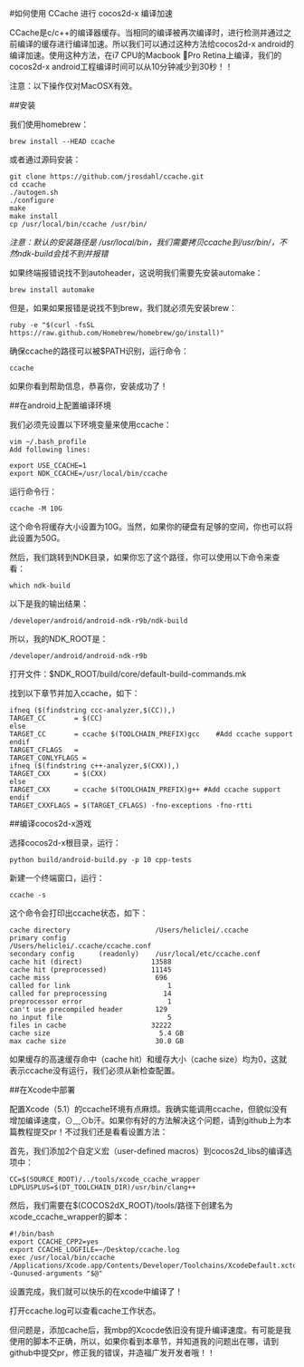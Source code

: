 #如何使用 CCache 进行 cocos2d-x 编译加速

CCache是c/c++的编译器缓存。当相同的编译被再次编译时，进行检测并通过之前编译的缓存进行编译加速。所以我们可以通过这种方法给cocos2d-x android的编译加速。使用这种方法，在i7 CPU的Macbook Pro Retina上编译，我们的cocos2d-x android工程编译时间可以从10分钟减少到30秒！！


注意：以下操作仅对MacOSX有效。


##安装

我们使用homebrew：

	brew install --HEAD ccache

或者通过源码安装：

	git clone https://github.com/jrosdahl/ccache.git
	cd ccache
	./autogen.sh
	./configure
	make
	make install
	cp /usr/local/bin/ccache /usr/bin/

*注意：默认的安装路径是 /usr/local/bin，我们需要拷贝ccache到/usr/bin/，不然ndk-build会找不到并报错*


如果终端报错说找不到autoheader，这说明我们需要先安装automake：

	brew install automake

但是，如果如果报错是说找不到brew，我们就必须先安装brew：

	ruby -e "$(curl -fsSL https://raw.github.com/Homebrew/homebrew/go/install)"

确保ccache的路径可以被$PATH识别，运行命令：

	ccache

如果你看到帮助信息，恭喜你，安装成功了！


##在android上配置编译环境

我们必须先设置以下环境变量来使用ccache：

	vim ~/.bash_profile  
	Add following lines:

	export USE_CCACHE=1
	export NDK_CCACHE=/usr/local/bin/ccache

运行命令行：

	ccache -M 10G

这个命令将缓存大小设置为10G。当然，如果你的硬盘有足够的空间，你也可以将此设置为50G。


然后，我们跳转到NDK目录，如果你忘了这个路径，你可以使用以下命令来查看：
	
	which ndk-build

以下是我的输出结果：

	/developer/android/android-ndk-r9b/ndk-build

所以，我的NDK_ROOT是：

	/developer/android/android-ndk-r9b

打开文件：$NDK_ROOT/build/core/default-build-commands.mk


找到以下章节并加入ccache，如下：

```
ifneq ($(findstring ccc-analyzer,$(CC)),)
TARGET_CC       = $(CC)
else
TARGET_CC       = ccache $(TOOLCHAIN_PREFIX)gcc    #Add ccache support
endif
TARGET_CFLAGS   =
TARGET_CONLYFLAGS =
ifneq ($(findstring c++-analyzer,$(CXX)),)
TARGET_CXX      = $(CXX)
else
TARGET_CXX      = ccache $(TOOLCHAIN_PREFIX)g++ #Add ccache support
endif
TARGET_CXXFLAGS = $(TARGET_CFLAGS) -fno-exceptions -fno-rtti
```

##编译cocos2d-x游戏

选择cocos2d-x根目录，运行：

	python build/android-build.py -p 10 cpp-tests 

新建一个终端窗口，运行：

	ccache -s

这个命令会打印出ccache状态，如下：

    cache directory                     /Users/heliclei/.ccache
    primary config                      /Users/heliclei/.ccache/ccache.conf
    secondary config      (readonly)    /usr/local/etc/ccache.conf
    cache hit (direct)                 13588
    cache hit (preprocessed)           11145
    cache miss                          696
    called for link                        1
    called for preprocessing              14
    preprocessor error                     1
    can't use precompiled header        129
    no input file                          5
    files in cache                     32222
    cache size                           5.4 GB
    max cache size                      30.0 GB

如果缓存的高速缓存命中（cache hit）和缓存大小（cache size）均为0，这就表示ccache没有运行，我们必须从新检查配置。


##在Xcode中部署

配置Xcode（5.1）的ccache环境有点麻烦。我确实能调用ccache，但貌似没有增加编译速度，⊙﹏⊙b汗。如果你有好的方法解决这个问题，请到github上为本篇教程提交pr！不过我们还是看看设置方法：


首先，我们添加2个自定义宏（user-defined macros）到cocos2d_libs的编译选项中：

```
CC=$(SOURCE_ROOT)/../tools/xcode_ccache_wrapper
LDPLUSPLUS=$(DT_TOOLCHAIN_DIR)/usr/bin/clang++
```

然后，我们需要在$(COCOS2dX_ROOT)/tools/路径下创建名为xcode_ccache_wrapper的脚本：

```
#!/bin/bash
export CCACHE_CPP2=yes
export CCACHE_LOGFILE=~/Desktop/ccache.log
exec /usr/local/bin/ccache /Applications/Xcode.app/Contents/Developer/Toolchains/XcodeDefault.xctoolchain/usr/bin/clang -Qunused-arguments "$@"
```

设置完成，我们就可以快乐的在xcode中编译了！

打开ccache.log可以查看cache工作状态。

但问题是，添加cache后，我mbp的Xcocde依旧没有提升编译速度。有可能是我使用的脚本不正确，所以，如果你看到本章节，并知道我的问题出在哪，请到github中提交pr，修正我的错误，并造福广发开发者哦！！
